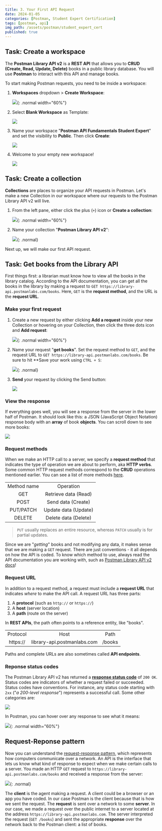 ```yaml
---
title: 3. Your First API Request
date: 2024-01-05
categories: [Postman, Student Expert Certification]
tags: [postman, api]
img_path: /assets/postman/student_expert_cert
published: true
---
```


## Task: Create a workspace

The **Postman Library API v2** is a **REST API** that allows you to **CRUD (Create, Read, Update, Delete)** books in a public library database. You will use **Postman** to interact with this API and manage books.

To start making Postman requests, you need to be inside a workspace:

1. **Workspaces** dropdown > **Create Workspace**:

    ![](https://everpath-course-content.s3-accelerate.amazonaws.com/instructor%2F26fp2261340y1ukokimvca8su%2Fpublic%2F1649272400%2Fworkspace-new.1649272400639.png){: .normal width="60%"}

2. Select **Blank Workspace** as Template:

    ![](https://whimuc.com/PwqrrQiv3tT4JsqRDkan2a/8DfWSfTvWiejKX.png)

3. Name your workspace "**Postman API Fundamentals Student Expert**" and set the visibility to **Public**. Then click **Create**:

    ![](https://whimuc.com/PwqrrQiv3tT4JsqRDkan2a/CL3S8HGCVvowS9.png)

4. Welcome to your empty new workspace!

    ![](https://everpath-course-content.s3-accelerate.amazonaws.com/instructor%2F26fp2261340y1ukokimvca8su%2Fpublic%2F1668980683%2Fse2.1668980683339.png)

## Task: Create a collection

**Collections** are places to organize your API requests in Postman. Let's make a new Collection in our workspace where our requests to the Postman Library API v2 will live.

1. From the left pane, either click the plus (`+`) icon or **Create a collection**:

    ![](https://everpath-course-content.s3-accelerate.amazonaws.com/instructor%2F26fp2261340y1ukokimvca8su%2Fpublic%2F1649279632%2Fnew-collection.1649279632240.png){: .normal width="60%"}

2. Name your collection "**Postman Library API v2**":

    ![](https://everpath-course-content.s3-accelerate.amazonaws.com/instructor%2F26fp2261340y1ukokimvca8su%2Fpublic%2F1649279747%2Fpostman-library-api-v2-collection-name.1649279747514.png){: .normal}


Next up, we will make our first API request.

## Task: Get books from the Library API

First things first: a librarian must know how to view all the books in the library catalog. According to the API documentation, you can get all the books in the library by making a request to `GET https://library-api.postmanlabs.com/books`. Here, `GET` is the **request method**, and the URL is the **request URL**.

### Make your first request

1. Create a new request by either clicking **Add a request** inside your new Collection or hovering on your Collection, then click the three dots icon and **Add request**:

    ![](https://everpath-course-content.s3-accelerate.amazonaws.com/instructor%2F26fp2261340y1ukokimvca8su%2Fpublic%2F1649281938%2Fadd+request.1649281938816.png){: .normal width="60%"}

2. Name your request "**get books**". Set the request method to `GET`, and the request URL to `GET https://library-api.postmanlabs.com/books`. Be sure to hit **Save your work using `CTRL + S`:

    ![](https://everpath-course-content.s3-accelerate.amazonaws.com/instructor%2F26fp2261340y1ukokimvca8su%2Fpublic%2F1649282885%2Fget+books.1649282885313.png){: .normal}

3. **Send** your request by clicking the Send button:

    ![](https://everpath-course-content.s3-accelerate.amazonaws.com/instructor%2F4qlhnpfiaeqby6zwhuhhmacvx%2Fpublic%2F1694444315%2FScreen+Recording+2023-09-11+at+8.23.56+PM.1694444314728.gif)

### View the response

If everything goes well, you will see a response from the server in the lower half of Postman. It should look like this: a JSON (JavaScript Object Notation) response body with an **array** of book **objects**. You can scroll down to see more books:

![](https://everpath-course-content.s3-accelerate.amazonaws.com/instructor%2F26fp2261340y1ukokimvca8su%2Fpublic%2F1649283511%2Fget+books+response.1649283511929.png)

### Request methods

When we make an HTTP call to a server, we specify a **request method** that indicates the type of operation we are about to perform, aka **HTTP verbs**. Some common HTTP request methods correspond to the **CRUD** operations mentioned earlier. You can see a list of more methods [here](https://developer.mozilla.org/en-US/docs/Web/HTTP/Methods).

| | |
|:-:|:-:|
| Method name | Operation |
| GET | Retrieve data (Read) |
| POST | Send data (Create) |
| PUT/PATCH	| Update data (Update) |
| DELETE | Delete data (Delete) |

> `PUT` usually replaces an entire resource, whereas `PATCH` usually is for partial updates.

Since we are "*getting*" books and not modifying any data, it makes sense that we are making a `GET` request. There are just conventions - it all depends on how the API is coded. To know which method to use, always read the API documentation you are working with, such as [Postman Library API v2 docs](https://documenter.getpostman.com/view/15567703/UVyxRtng#a2f33f71-de38-42fb-97fe-dccac7516e73)!

### Request URL

In addition to a request method, a request must include a **request URL** that indicates *where* to make the API call. A request URL has three parts:
1. A **protocol** (such as `http://` or `https://`)
2. A **host** (server location)
3. A **path** (route on the server)

In **REST APIs**, the path often points to a reference entity, like "books".

| | | |
|:-:|:-:|:-:|
| Protocol | Host | Path |
| https:// | library-api.postmanlabs.com | /books |

Paths and complete URLs are also sometimes called **API endpoints**.

### Reponse status codes

The Postman Library API v2 has returned a [**response status code**](https://developer.mozilla.org/en-US/docs/Web/HTTP/Status) of `200 OK`. Status codes are indicators of whether a request failed or succeeded. Status codes have conventions. For instance, any status code starting with `2xx` ("*a 200-level response*") represents a successful call. Some other categories are:

![](status_codes.png)

In Postman, you can hover over any response to see what it means:

![](https://everpath-course-content.s3-accelerate.amazonaws.com/instructor%2F26fp2261340y1ukokimvca8su%2Fpublic%2F1649284684%2Fstatus+200.1649284683906.png){: .normal width="60%"}

## Request-Reponse pattern

Now you can understand the [request-response pattern](https://en.wikipedia.org/wiki/Request%E2%80%93response), which represents how computers communicate over a network. An API is the interface that lets us know what kind of response to expect when we make certain calls to a server. You made an HTTP `GET` request to `https://library-api.postmanlabs.com/books` and received a response from the server:

![](https://everpath-course-content.s3-accelerate.amazonaws.com/instructor%2F26fp2261340y1ukokimvca8su%2Fpublic%2F1649285301%2Frequest+response+pattern.1649285301835.png){: .normal}

The **client** is the agent making a request. A client could be a browser or an app you have coded. In our case Postman is the client because that is how we sent the request. The **request** is sent over a network to some **server**. In our case, we made a request over the public internet to a server located at the address `https://library-api.postmanlabs.com`. The server interpreted the request (`GET /books`) and sent the appropriate **response** over the network back to the Postman client: a list of books.